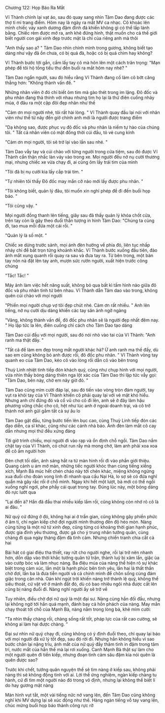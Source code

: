 




Chương 122: Họp Báo Ra Mắt

Vĩ Thành chỉnh lại vạt áo, sau đó quay sang nhìn Tâm Dao đang được các thợ tỉ mỉ trang điểm. Hôm nay là ngày ra mắt MV ca nhạc. Cô khoác lên mình chiếc váy xanh dương đậm đính đá khiến không gì có thể lấp lánh bằng. Chiếc rèm được mở ra, anh khẽ đứng hình, thật muốn cho cả thế giới biết người con gái xinh đẹp trước mặt là chỉ của riêng anh mà thôi

"Anh thấy sao ạ? " Tâm Dao nhìn chính mình trong gương, không biết tạo dáng như vậy đã ổn chưa, có bị quá đà, hoặc có bị quá chìm hay không?

Vĩ Thành bước tới gần, cầm lấy tay cô mà hôn lên một cách trân trọng: "Mạn phép để tôi hộ tống tiểu thư đến buổi ra mắt hôm nay nhé? "

Tâm Dao ngẩn người, sau đó hiểu rằng Vĩ Thành đang cố làm cô bớt căng thẳng hơn: "Không thành vấn đề. "

Những nhân viên ở đó chỉ biết ôm tim mà gào thét trong im lặng. Đô đốc và phu nhân đang thả thính với nhau nhưng tim họ lại là thứ điên cuồng nhảy múa, ở đâu ra một cặp đôi đẹp nhãn như thế

"Cảm ơn mọi người nhé, tôi rất hài lòng. " Vĩ Thành quay đầu lại nói với nhân viên như thể từ nãy đến giờ chính anh mới là người được trang điểm

"Dạ không sao, được phục vụ đô đốc và phu nhân là niềm tự hào của chúng tôi. " Tất cả nhân viên có mặt đồng thời cúi đầu, tỏ vẻ cung kính

"Cảm ơn mọi người, tôi sẽ trở lại vào lần sau nhé. "

Tâm Dao vẫy tay và cúi chào với từng người trong cửa tiệm, sau đó được Vĩ Thành cẩn thận nhấc làn váy vào trong xe. Mọi người đều nở nụ cười thương mại, nhưng chiếc xe vừa chạy đi, ai cũng ôm lấy trái tim của mình

"Tôi đã bị nụ cười kia lấy cắp trái tim. "

"Tự nhiên tôi thấy Đô đốc may mắn cỡ nào mới lấy được phu nhân. "

"Tôi không biết, quản lý đâu, tôi muốn xin nghỉ phép để đi đến buổi họp báo. "


"Tôi cũng vậy. "

Mọi người đồng thanh lên tiếng, giây sau đã thấy quản lý khóa chốt cửa, trên tay còn là gậy theo đuổi thần tượng in hình Tâm Dao: "Chúng ta cùng đi, tao mua mỗi đứa một cái rồi. "

"Quản lý là số một. "

Chiếc xe dừng trước sảnh, mọi ánh đèn hướng về phía đó, liên tục nhấp nháy chỉ để bắt trọn từng khoảnh khắc. Vĩ Thành bước xuống đầu tiên, đảo ánh mắt xung quanh rồi quay ra sau và đưa tay ra. Từ bên trong, một bàn tay nõn nà đặt lên tay anh, mượn sức rướn người, xuất hiện trước công chúng

"Tắc! Tắc! "

Máy ảnh làm việc hết năng suất, không bỏ qua bất kì tấm hình nào giữa đô đốc và phu nhân tình tứ bên nhau. Vĩ Thành dẫn Tâm dao vào trong, không quên cúi chào với mọi người

"Phiền mọi người chụp vợ tôi đẹp chút nhé. Cảm ơn rất nhiều. " Anh lên tiếng, nở nụ cười dịu dàng khiến các tay săn ảnh ngỡ ngàng

"Vâng, không thành vấn đề, đô đốc phu nhân sẽ là người đẹp nhất đêm nay. " Họ lập tức la lên, điên cuồng chỉ cách cho Tâm Dao tạo dáng

Tâm Dao cúi đầu với mọi người, sau đó nói nhỏ vào tai của Vĩ Thành: "Anh ranh ma thật đấy. "

"Tất cả để làm em đẹp trong mắt người khác hả? Ừ anh ranh ma thế đấy, dù sao em cũng không bỏ anh được rồi, đô đốc phu nhân. " Vĩ Thành vòng tay quanh eo của Tâm Dao, kéo cô vào lòng rồi dẫn cô vào bên trong

Thuỳ Linh nhiệt tình tiếp đón khách quý, cũng như chụp hình với mọi người, vừa nhìn thấy bóng dáng thiên nga lột xác của Tâm Dao thì lập tức vẫy gọi: "Tâm Dao, bên này, chờ em nãy giờ đó. "


Tâm Dao cũng mỉm cười đáp lại, sau đó tiến vào vòng tròn đám người, tay vụt ra khỏi tay của Vĩ Thành khiến cô phải quay lại với vẻ mặt khó hiểu. Nhưng anh chỉ đứng đó và cổ vũ cho cô đi lên, anh sẽ ở đây làm hậu phương vững chắc cho cô, hệt như lúc anh ở ngoài doanh trại, và cô trở thành nơi anh gửi gắm tất cả sự âu lo

Tâm Dao gật đầu, từng bước tiến lên bục cao, cùng Thuỳ Linh tiếp đón các đạo diễn, ca sĩ khác, cũng như các cánh nhà báo. Ánh đèn làm mắt cô cay dần nhưng mọi thứ đều xứng đáng

Tới giờ trình chiếu, mọi người đi vào rạp và ổn định chỗ ngồi. Tâm Dao nắm chặt tay của Vĩ Thành, có chút run rẩy mà mong chờ, làm anh phải xoa xoa để cô ấm người hơn

Đèn chợt tối dần, ánh sáng hắt ra từ màn hình rồi đi vào phần giới thiệu. Quang cảnh u ám mở màn, những tiếc người khóc than cùng tiếng xiềng xích, Mạnh Bà múc hết chén cháo này tới chén khác, miệng không ngừng xua đuổi cho đoàn vong linh đi nhanh qua cầu Nại Hà, lo sợ sẽ có đứa nghĩ quẩn mà gây rắc rối ở chỗ mình. Ngay khi hết một lượt, bà mới có thể ngồi xuống nghỉ ngơi, phe phẩy cái quạt trong tay. Đúng lúc này, một bóng dáng đỏ rực lướt qua

"Lại đến à? Hắn đã đầu thai nhiều kiếp lắm rồi, cũng không còn nhớ rõ cô là ai đâu. "

Nữ quỷ cứ đứng ở đó, không hại ai ở trần gian, cũng không gây phiền phức ở âm ti, chỉ ngàn kiếp chờ đợi người mình thương đến độ héo mòn. Nàng cũng từng là một nữ tử xinh đẹp, cũng từng có khoảng thời gian hạnh phúc, được gia đình yêu thương, được gả cho ý trung nhân tướng quân, cùng chàng đi qua ngày tháng đậm đà tình cảm. Nhưng chiến tranh chia cắt cả hai

Bài hát có giai điệu tha thiết, ray rứt cho người nghe, rồi lại trở nên nhanh hơn, dồn dập vào thời khắc tướng quân tử trận, thành luỹ bị xâm lấn, giặc ùa vào cướp bóc và làm nhục nàng. Ba điệu múa của nàng thể hiện rõ sự khác biệt trong cảm xúc, lần một là hạnh phúc bên tình yêu, lần hai là thất thần chờ đợi, lần ba là đưa tiễn người và cả chính mình để chôn sống cùng đám giặc trong căn nhà. Oán khí ngút trời khiến nàng trở thành lệ quỷ, không thể siêu thoát, cứ vật vờ ở mảnh đất đó, dù có bao nhiêu ngôi nhà được cất lên cũng bị nàng đuổi đi. Nàng nghĩ người ấy sẽ trở về

Tuy nhiên, điều chờ đợi nữ quỷ là một đại sư. Nàng cùng hắn đối đầu, nhưng lại không ngờ tới hắn quá mạnh, đánh bay cả hồn phách của nàng. May mắn chạy thoát tới chỗ của Mạnh Bà, nàng nằm trong lòng bà, khẽ mỉm cười:

"Ta nhìn thấy chàng rồi, chàng sống rất tốt, pháp lực của rất cao cường, sẽ không ai làm hại được chàng. "

Đại sư nhìn nữ quỷ chạy đi, cũng không có ý định đuổi theo, chỉ quay lại báo với mọi người đã xử lý tốt đẹp, sau đó rời đi. Nhưng hắn không hiểu vì sao bước chân lại nặng trĩu, ánh mắt của nữ quỷ đầy thâm tình in đậm trong tâm trí, nước mắt của hắn thế mà lại rơi xuống. Canh Mạnh Bà thật sự làm cho một người quên đi tiền kiếp, nhưng đoạn tình cảm sâu đậm kia nói quên là quên được sao?

Trước khi chết, tướng quân nguyện thề sẽ tìm nàng ở kiếp sau, không phải nàng thì sẽ không động tình với ai. Lời thề ứng nghiệm, ngàn kiếp chàng tu hành, cứ đi tìm một người nào đó trong vô định, nhưng lại không thể biết lí do hay gương mặt nàng

Màn hình vụt tắt, một vài tiếng nức nở vang lên, đến Tâm Dao cũng không nghĩ khi MV dựng lại sẽ xúc động như thế. Hàng ngàn tiếng vỗ tay vang lên, chúc mừng buổi họp báo thành công rực rỡ




